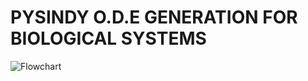 # PYSINDY O.D.E GENERATION FOR BIOLOGICAL SYSTEMS

![Flowchart](https://user-images.githubusercontent.com/68752381/134288366-76864942-ae31-4506-b0c7-e6912a7652af.jpg)
